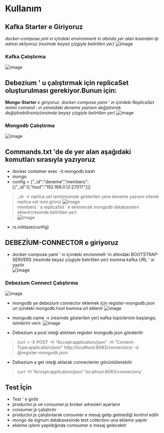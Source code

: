# Kullanım

## Kafka Starter e Giriyoruz

*docker-compose.yml ın içindeki environment in altında yer alan kısımdan Ip adresi ekliyoruz (resimde beyaz çizgiyle belirtilen yer)* ![image](https://user-images.githubusercontent.com/110333072/182684740-23cb17d6-a9cf-43e4-b2e1-dc06ca14df69.png)

### Kafka Çalıştırma
![image](https://user-images.githubusercontent.com/110333072/182687016-d2903d04-a073-475b-8a0c-88cecc99dc49.png)


## Debezium ' u çalıştırmak için replicaSet oluşturulması gerekiyor.Bunun için:
**Mongo-Starter** *e giriyoruz.  docker-compose.yaml ' ın içindeki ReplicaSet ismini comand : ın yanındaki deneme yazısını değştirerek değiştirebilirsiniz(resimde beyaz çizgiyle belirtilen yer)*
![image](https://user-images.githubusercontent.com/110333072/182686787-b1786536-6cf9-4c0b-bac3-35bff8382ad9.png)

### Mongodb Çalıştırma
![image](https://user-images.githubusercontent.com/110333072/182687016-d2903d04-a073-475b-8a0c-88cecc99dc49.png)

## Commands.txt 'de de yer alan aşağıdaki komutları sırasıyla yazıyoruz

- docker container exec -it mongodb bash
- mongo
- config = {"_id":"deneme","members":[{"_id":0,"host":"192.168.0.12:27017"}]} 
>_id: -> replica set ismi(resimde gösterilen yere deneme yazısını silerek replica set ismi giriniz
![image](https://user-images.githubusercontent.com/110333072/182687571-66657260-bad8-44f3-a3bf-eb852a79482f.png)           
>members ' a replicaSet ' e eklenecek mongodb databaseleri eklenir(resimde belirtilen yer)                  
![image](https://user-images.githubusercontent.com/110333072/182800664-06595b04-153a-421a-8151-9eb92f49a04e.png)

                              

- rs.initilaze(config)

## DEBEZİUM-CONNECTOR e giriyoruz
- docker-compose.yaml ' ın içindeki envionmelt 'in altındaki BOOTSTRAP-SERVERS (resimde beyaz çizgiyle belirtilen yer) kısmına kafka URL ' si yazılır      
![image](https://user-images.githubusercontent.com/110333072/182692736-817c3745-da4f-4c77-89eb-19742adc82fd.png)

### Debezium Connect Çalıştırma
![image](https://user-images.githubusercontent.com/110333072/182696316-b731a02f-f042-47f7-a9f7-1f50be0107eb.png)


- mongodb ye debezium connector eklemek için register-mongodb.json un içindeki mongodb.host kısmına url eklenir      ![image](https://user-images.githubusercontent.com/110333072/182693220-b4ef1818-13e6-4f64-b383-08824415c2fd.png)

- mongodb.name -> (resimde gösterilen yer) kafka topiclerinin başlangıç isimlerini verir.                                                                            ![image](https://user-images.githubusercontent.com/110333072/182694300-0f52c65f-46d3-4df3-856e-8696447f0308.png)

- Debezium a post isteği atılırken register mongodb.json gönderilir
>curl -i -X POST -H "Accept:application/json" -H  "Content-Type:application/json" http://localhost:8083/connectors/ -d @register-mongodb.json


- Debezium a get isteği atılarak connecterler görüntülenebilir
>curl -H "Accept:application/json" localhost:8083/connectors/

## Test İçin

- Test ' e girilir 
- productor.js ve consumer.js broker adresleri ayarlanır
- consumer.js çalıştırılır
- productor.js çalıştırılarak consumer e mesaj gelip gelmediği kontrol edilir
- mongo da signum databasesinde test collection una ekleme yapılır
- ekleme işlemi yapıldığında comsumer e mesaj gelecektir
